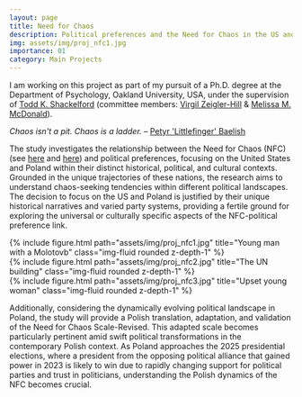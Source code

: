 ```yaml
---
layout: page
title: Need for Chaos
description: Political preferences and the Need for Chaos in the US and Poland
img: assets/img/proj_nfc1.jpg
importance: 01
category: Main Projects
---
```


I am working on this project as part of my pursuit of a Ph.D. degree at the Department of Psychology, Oakland University, USA, under the supervision of <a href="https://www.researchgate.net/profile/Todd-Shackelford">Todd K. Shackelford</a> (committee members: <a href="http://www.zeigler-hill.com/">Virgil Zeigler-Hill</a> & <a href="https://www.mcdonaldpeplab.com/people">Melissa M. McDonald</a>).

<i>Chaos isn't a pit. Chaos is a ladder.</i> – <a href="https://www.goodreads.com/quotes/6088867-chaos-isn-t-a-pit-chaos-is-a-ladder-many-who">Petyr 'Littlefinger' Baelish</a>

The study investigates the relationship between the Need for Chaos (NFC) (see <a href="https://royalsocietypublishing.org/doi/10.1098/rstb.2020.0147">here</a> and <a href="https://www.cambridge.org/core/journals/american-political-science-review/article/need-for-chaos-and-motivations-to-share-hostile-political-rumors/7E50529B41998816383F5790B6E0545A">here</a>) and political preferences, focusing on the United States and Poland within their distinct historical, political, and cultural contexts. Grounded in the unique trajectories of these nations, the research aims to understand chaos-seeking tendencies within different political landscapes. The decision to focus on the US and Poland is justified by their unique historical narratives and varied party systems, providing a fertile ground for exploring the universal or culturally specific aspects of the NFC-political preference link. 

<div class="row">
    <div class="col-sm mt-3 mt-md-0">
        {% include figure.html path="assets/img/proj_nfc1.jpg" title="Young man with a Molotovb" class="img-fluid rounded z-depth-1" %}
    </div>
    <div class="col-sm mt-3 mt-md-0">
        {% include figure.html path="assets/img/proj_nfc2.jpg" title="The UN building" class="img-fluid rounded z-depth-1" %}
    </div>
    <div class="col-sm mt-3 mt-md-0">
        {% include figure.html path="assets/img/proj_nfc3.jpg" title="Upset young woman" class="img-fluid rounded z-depth-1" %}
    </div>
</div>

Additionally, considering the dynamically evolving political landscape in Poland, the study will provide a Polish translation, adaptation, and validation of the Need for Chaos Scale-Revised. This adapted scale becomes particularly pertinent amid swift political transformations in the contemporary Polish context. As Poland approaches the 2025 presidential elections, where a president from the opposing political alliance that gained power in 2023 is likely to win due to rapidly changing support for political parties and trust in politicians, understanding the Polish dynamics of the NFC becomes crucial. 






